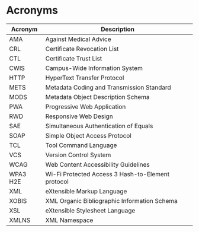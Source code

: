# Acronyms 

| Acronym | Description | 
| ---- | ---- | 
|AMA| Against Medical Advice |
|CRL|Certificate Revocation List|
|CTL|Certificate Trust List|
|CWIS|Campus-Wide Information System|
|HTTP|HyperText Transfer Protocol|
|METS|Metadata Coding and Transmission Standard|
|MODS|Metadata Object Description Schema|
|PWA|Progressive Web Application|
|RWD|Responsive Web Design|
|SAE|Simultaneous Authentication of Equals|
|SOAP|Simple Object Access Protocol|
|TCL|Tool Command Language|
|VCS|Version Control System|
|WCAG|Web Content Accessibility Guidelines|
|WPA3 H2E|Wi-Fi Protected Access 3 Hash-to-Element protocol|
|XML|eXtensible Markup Language|
|XOBIS|XML Organic Bibliographic Information Schema|
|XSL|eXtensible Stylesheet Language|
|XMLNS|XML Namespace|

